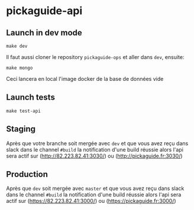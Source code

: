 # pickaguide-api

## Launch in dev mode

    make dev

Il faut aussi cloner le repository `pickaguide-ops` et aller dans `dev`, ensuite:

    make mongo

Ceci lancera en local l'image docker de la base de données vide

## Launch tests

    make test-api

## Staging

Après que votre branche soit mergée avec `dev` et que vous avez reçu dans slack dans le channel
`#build` la notification d'une build réussie alors l'api sera actif sur (http://82.223.82.41:3030/) ou (http://pickaguide.fr:3030/)

## Production

Après que `dev` soit mergée avec `master` et que vous avez reçu dans slack dans le channel
`#build` la notification d'une build réussie alors l'api sera actif sur (https://82.223.82.41:3000/) ou (https://pickaguide.fr:3000/)
